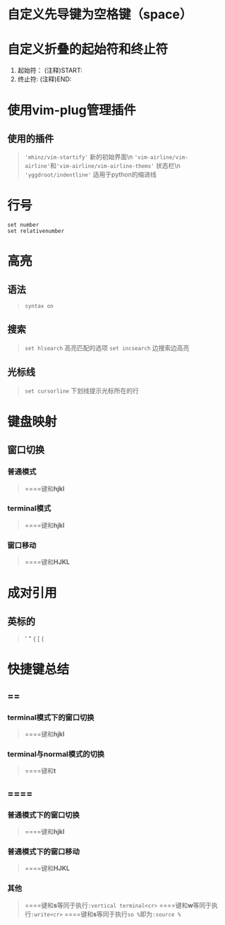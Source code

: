 # 自定义先导键为空格键（space）

# 自定义折叠的起始符和终止符
1. 起始符： (注释)START:
2. 终止符:  (注释)END:

# 使用vim-plug管理插件
## 使用的插件
> `'mhinz/vim-startify'` 新的初始界面\n
> `'vim-airline/vim-airline'`和`'vim-airline/vim-airline-thems'` 状态栏\n
> `'yggdroot/indentline'` 适用于python的缩进线

# 行号
```
set number
set relativenumber
```

# 高亮
## 语法
> `syntax on`
## 搜索
> `set hlsearch`     高亮匹配的选项
> `set incsearch`    边搜索边高亮
## 光标线
> `set cursorline`   下划线提示光标所在的行

# 键盘映射
## 窗口切换
### 普通模式
> ==<leader>==键和**hjkl**
### terminal模式
> ==<c- >==键和**hjkl**
### 窗口移动
> ==<leader>==键和**HJKL**

# 成对引用
## 英标的
> '
> "
> {
> [
> (

# 快捷键总结
## ==<c- >
### terminal模式下的窗口切换
> ==<c- >==键和**hjkl**
### terminal与normal模式的切换
> ==<c- >==键和**t**
## ==<leader>==
### 普通模式下的窗口切换
> ==<leader>==键和**hjkl**
### 普通模式下的窗口移动
> ==<leader>==键和**HJKL**
### 其他
> ==<leader>==键和**s**等同于执行`:vertical terminal<cr>`
> ==<leader>==键和**w**等同于执行`:write<cr>`
> ==<c- >==键和**s**等同于执行`so %`即为`:source %`

